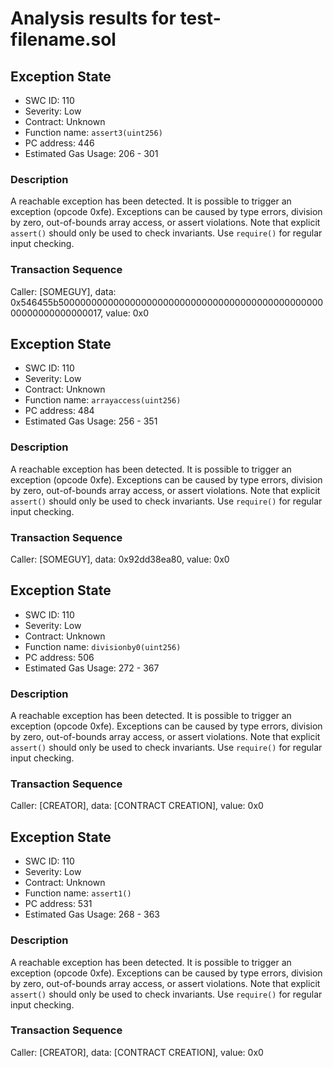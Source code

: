 # Analysis results for test-filename.sol

## Exception State
- SWC ID: 110
- Severity: Low
- Contract: Unknown
- Function name: `assert3(uint256)`
- PC address: 446
- Estimated Gas Usage: 206 - 301

### Description

A reachable exception has been detected.
It is possible to trigger an exception (opcode 0xfe). Exceptions can be caused by type errors, division by zero, out-of-bounds array access, or assert violations. Note that explicit `assert()` should only be used to check invariants. Use `require()` for regular input checking.

### Transaction Sequence

Caller: [SOMEGUY], data: 0x546455b50000000000000000000000000000000000000000000000000000000000000017, value: 0x0


## Exception State
- SWC ID: 110
- Severity: Low
- Contract: Unknown
- Function name: `arrayaccess(uint256)`
- PC address: 484
- Estimated Gas Usage: 256 - 351

### Description

A reachable exception has been detected.
It is possible to trigger an exception (opcode 0xfe). Exceptions can be caused by type errors, division by zero, out-of-bounds array access, or assert violations. Note that explicit `assert()` should only be used to check invariants. Use `require()` for regular input checking.

### Transaction Sequence

Caller: [SOMEGUY], data: 0x92dd38ea80, value: 0x0


## Exception State
- SWC ID: 110
- Severity: Low
- Contract: Unknown
- Function name: `divisionby0(uint256)`
- PC address: 506
- Estimated Gas Usage: 272 - 367

### Description

A reachable exception has been detected.
It is possible to trigger an exception (opcode 0xfe). Exceptions can be caused by type errors, division by zero, out-of-bounds array access, or assert violations. Note that explicit `assert()` should only be used to check invariants. Use `require()` for regular input checking.

### Transaction Sequence

Caller: [CREATOR], data: [CONTRACT CREATION], value: 0x0


## Exception State
- SWC ID: 110
- Severity: Low
- Contract: Unknown
- Function name: `assert1()`
- PC address: 531
- Estimated Gas Usage: 268 - 363

### Description

A reachable exception has been detected.
It is possible to trigger an exception (opcode 0xfe). Exceptions can be caused by type errors, division by zero, out-of-bounds array access, or assert violations. Note that explicit `assert()` should only be used to check invariants. Use `require()` for regular input checking.

### Transaction Sequence

Caller: [CREATOR], data: [CONTRACT CREATION], value: 0x0

